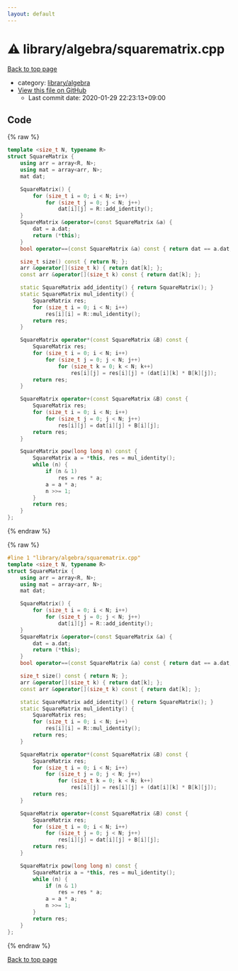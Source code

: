 ```yaml
---
layout: default
---
```


<!-- mathjax config similar to math.stackexchange -->
<script type="text/javascript" async
  src="https://cdnjs.cloudflare.com/ajax/libs/mathjax/2.7.5/MathJax.js?config=TeX-MML-AM_CHTML">
</script>
<script type="text/x-mathjax-config">
  MathJax.Hub.Config({
    TeX: { equationNumbers: { autoNumber: "AMS" }},
    tex2jax: {
      inlineMath: [ ['$','$'] ],
      processEscapes: true
    },
    "HTML-CSS": { matchFontHeight: false },
    displayAlign: "left",
    displayIndent: "2em"
  });
</script>

<script type="text/javascript" src="https://cdnjs.cloudflare.com/ajax/libs/jquery/3.4.1/jquery.min.js"></script>
<script src="https://cdn.jsdelivr.net/npm/jquery-balloon-js@1.1.2/jquery.balloon.min.js" integrity="sha256-ZEYs9VrgAeNuPvs15E39OsyOJaIkXEEt10fzxJ20+2I=" crossorigin="anonymous"></script>
<script type="text/javascript" src="../../../assets/js/copy-button.js"></script>
<link rel="stylesheet" href="../../../assets/css/copy-button.css" />


# :warning: library/algebra/squarematrix.cpp

<a href="../../../index.html">Back to top page</a>

* category: <a href="../../../index.html#26c2ef729e4bca24cf34dda14fedd106">library/algebra</a>
* <a href="{{ site.github.repository_url }}/blob/master/library/algebra/squarematrix.cpp">View this file on GitHub</a>
    - Last commit date: 2020-01-29 22:23:13+09:00




## Code

<a id="unbundled"></a>
{% raw %}
```cpp
template <size_t N, typename R>
struct SquareMatrix {
    using arr = array<R, N>;
    using mat = array<arr, N>;
    mat dat;

    SquareMatrix() {
        for (size_t i = 0; i < N; i++)
            for (size_t j = 0; j < N; j++)
                dat[i][j] = R::add_identity();
    }
    SquareMatrix &operator=(const SquareMatrix &a) {
        dat = a.dat;
        return (*this);
    }
    bool operator==(const SquareMatrix &a) const { return dat == a.dat; }

    size_t size() const { return N; };
    arr &operator[](size_t k) { return dat[k]; };
    const arr &operator[](size_t k) const { return dat[k]; };

    static SquareMatrix add_identity() { return SquareMatrix(); }
    static SquareMatrix mul_identity() {
        SquareMatrix res;
        for (size_t i = 0; i < N; i++)
            res[i][i] = R::mul_identity();
        return res;
    }

    SquareMatrix operator*(const SquareMatrix &B) const {
        SquareMatrix res;
        for (size_t i = 0; i < N; i++)
            for (size_t j = 0; j < N; j++)
                for (size_t k = 0; k < N; k++)
                    res[i][j] = res[i][j] + (dat[i][k] * B[k][j]);
        return res;
    }

    SquareMatrix operator+(const SquareMatrix &B) const {
        SquareMatrix res;
        for (size_t i = 0; i < N; i++)
            for (size_t j = 0; j < N; j++)
                res[i][j] = dat[i][j] + B[i][j];
        return res;
    }

    SquareMatrix pow(long long n) const {
        SquareMatrix a = *this, res = mul_identity();
        while (n) {
            if (n & 1)
                res = res * a;
            a = a * a;
            n >>= 1;
        }
        return res;
    }
};

```
{% endraw %}

<a id="bundled"></a>
{% raw %}
```cpp
#line 1 "library/algebra/squarematrix.cpp"
template <size_t N, typename R>
struct SquareMatrix {
    using arr = array<R, N>;
    using mat = array<arr, N>;
    mat dat;

    SquareMatrix() {
        for (size_t i = 0; i < N; i++)
            for (size_t j = 0; j < N; j++)
                dat[i][j] = R::add_identity();
    }
    SquareMatrix &operator=(const SquareMatrix &a) {
        dat = a.dat;
        return (*this);
    }
    bool operator==(const SquareMatrix &a) const { return dat == a.dat; }

    size_t size() const { return N; };
    arr &operator[](size_t k) { return dat[k]; };
    const arr &operator[](size_t k) const { return dat[k]; };

    static SquareMatrix add_identity() { return SquareMatrix(); }
    static SquareMatrix mul_identity() {
        SquareMatrix res;
        for (size_t i = 0; i < N; i++)
            res[i][i] = R::mul_identity();
        return res;
    }

    SquareMatrix operator*(const SquareMatrix &B) const {
        SquareMatrix res;
        for (size_t i = 0; i < N; i++)
            for (size_t j = 0; j < N; j++)
                for (size_t k = 0; k < N; k++)
                    res[i][j] = res[i][j] + (dat[i][k] * B[k][j]);
        return res;
    }

    SquareMatrix operator+(const SquareMatrix &B) const {
        SquareMatrix res;
        for (size_t i = 0; i < N; i++)
            for (size_t j = 0; j < N; j++)
                res[i][j] = dat[i][j] + B[i][j];
        return res;
    }

    SquareMatrix pow(long long n) const {
        SquareMatrix a = *this, res = mul_identity();
        while (n) {
            if (n & 1)
                res = res * a;
            a = a * a;
            n >>= 1;
        }
        return res;
    }
};

```
{% endraw %}

<a href="../../../index.html">Back to top page</a>

